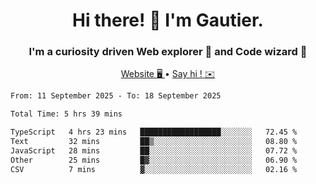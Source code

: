 <h1 align="center">Hi there! 👋 I'm Gautier.</h1>
<h3 align="center">I'm a curiosity driven Web explorer 🚀 and Code wizard 🧙</h3>

<p align="center">
  <a href="https://xisabla.github.io/">Website 🖥️ </a> •
  <a href="mailto:xisabla.dev@gmail.com">Say hi ! ✉️</a>
</p>

<!--START_SECTION:waka-->

```txt
From: 11 September 2025 - To: 18 September 2025

Total Time: 5 hrs 39 mins

TypeScript   4 hrs 23 mins   ██████████████████░░░░░░░   72.45 %
Text         32 mins         ██▒░░░░░░░░░░░░░░░░░░░░░░   08.80 %
JavaScript   28 mins         ██░░░░░░░░░░░░░░░░░░░░░░░   07.72 %
Other        25 mins         █▓░░░░░░░░░░░░░░░░░░░░░░░   06.90 %
CSV          7 mins          ▓░░░░░░░░░░░░░░░░░░░░░░░░   02.16 %
```

<!--END_SECTION:waka-->
